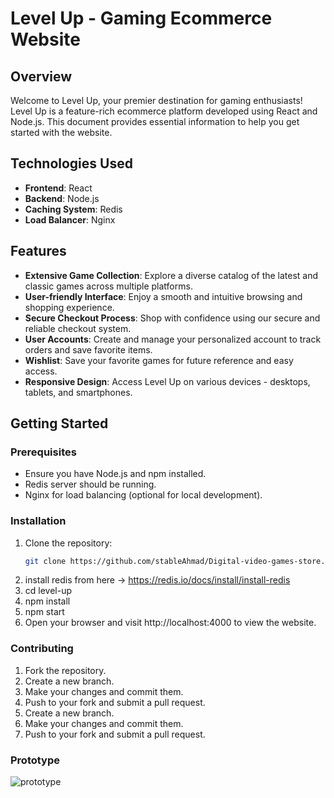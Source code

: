 # Level Up - Gaming Ecommerce Website

## Overview

Welcome to Level Up, your premier destination for gaming enthusiasts! Level Up is a feature-rich ecommerce platform developed using React and Node.js. This document provides essential information to help you get started with the website.

## Technologies Used

- **Frontend**: React
- **Backend**: Node.js
- **Caching System**: Redis
- **Load Balancer**: Nginx

## Features

- **Extensive Game Collection**: Explore a diverse catalog of the latest and classic games across multiple platforms.
- **User-friendly Interface**: Enjoy a smooth and intuitive browsing and shopping experience.
- **Secure Checkout Process**: Shop with confidence using our secure and reliable checkout system.
- **User Accounts**: Create and manage your personalized account to track orders and save favorite items.
- **Wishlist**: Save your favorite games for future reference and easy access.
- **Responsive Design**: Access Level Up on various devices - desktops, tablets, and smartphones.

## Getting Started

### Prerequisites

- Ensure you have Node.js and npm installed.
- Redis server should be running.
- Nginx for load balancing (optional for local development).

### Installation

1. Clone the repository:
    ```bash
   git clone https://github.com/stableAhmad/Digital-video-games-store.git
    ```
2. install redis from here -> https://redis.io/docs/install/install-redis
3. cd level-up
4. npm install
5. npm start
6. Open your browser and visit http://localhost:4000 to view the website.

### Contributing

1. Fork the repository.
2. Create a new branch.
3. Make your changes and commit them.
4. Push to your fork and submit a pull request.
5. Create a new branch.
6. Make your changes and commit them.
7. Push to your fork and submit a pull request.

### Prototype

![prototype](https://github.com/stablAhmad/Digital-video-games-store/assets/92817153/9c1bc27c-c0ed-4a59-916e-31c694db441c)
